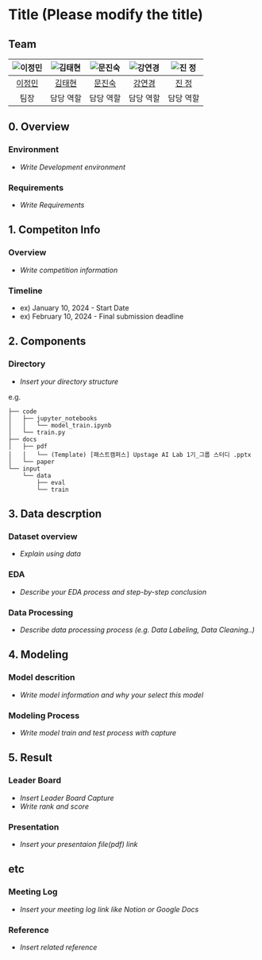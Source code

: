 # Title (Please modify the title)
## Team

| ![이정민](https://avatars.githubusercontent.com/u/156163982?v=4) | ![김태현](https://avatars.githubusercontent.com/u/156163982?v=4) | ![문진숙](https://avatars.githubusercontent.com/u/156163982?v=4) | ![강연경](https://avatars.githubusercontent.com/u/156163982?v=4) | ![진 정](https://avatars.githubusercontent.com/u/156163982?v=4) |
| :--------------------------------------------------------------: | :--------------------------------------------------------------: | :--------------------------------------------------------------: | :--------------------------------------------------------------: | :--------------------------------------------------------------: |
|            [이정민](https://github.com/UpstageAILab)             |            [김태현](https://github.com/UpstageAILab)             |            [문진숙](https://github.com/UpstageAILab)             |            [강연경](https://github.com/UpstageAILab)             |            [진 정](https://github.com/UpstageAILab)             |
|                            팀장                             |                            담당 역할                             |                            담당 역할                             |                            담당 역할                             |                            담당 역할                             |

## 0. Overview
### Environment
- _Write Development environment_

### Requirements
- _Write Requirements_

## 1. Competiton Info

### Overview

- _Write competition information_

### Timeline

- ex) January 10, 2024 - Start Date
- ex) February 10, 2024 - Final submission deadline

## 2. Components

### Directory

- _Insert your directory structure_

e.g.
```
├── code
│   ├── jupyter_notebooks
│   │   └── model_train.ipynb
│   └── train.py
├── docs
│   ├── pdf
│   │   └── (Template) [패스트캠퍼스] Upstage AI Lab 1기_그룹 스터디 .pptx
│   └── paper
└── input
    └── data
        ├── eval
        └── train
```

## 3. Data descrption

### Dataset overview

- _Explain using data_

### EDA

- _Describe your EDA process and step-by-step conclusion_

### Data Processing

- _Describe data processing process (e.g. Data Labeling, Data Cleaning..)_

## 4. Modeling

### Model descrition

- _Write model information and why your select this model_

### Modeling Process

- _Write model train and test process with capture_

## 5. Result

### Leader Board

- _Insert Leader Board Capture_
- _Write rank and score_

### Presentation

- _Insert your presentaion file(pdf) link_

## etc

### Meeting Log

- _Insert your meeting log link like Notion or Google Docs_

### Reference

- _Insert related reference_
